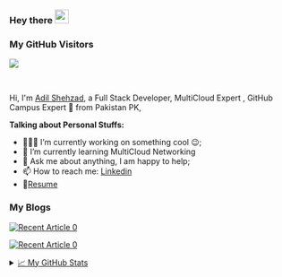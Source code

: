 ### Hey there <img src="https://media.giphy.com/media/hvRJCLFzcasrR4ia7z/giphy.gif" width="25px">

### My GitHub Visitors
![](https://visitor-badge.glitch.me/badge?page_id=adilshehzad786)

<br />

Hi, I'm [Adil Shehzad](https://www.linkedin.com/in/adilshehzad7/), a Full Stack Developer, MultiCloud Expert , GitHub Campus Expert 🚀 from Pakistan PK, 

   
**Talking about Personal Stuffs:**

- 👨🏽‍💻 I’m currently working on something cool :wink:;
- 🌱 I’m currently learning MultiCloud Networking
- 💬 Ask me about anything, I am happy to help;
- 📫 How to reach me: [Linkedin](https://www.linkedin.com/in/adilshehzad7/)
- 📝[Resume](https://www.linkedin.com/in/adilshehzad7/)

### My Blogs

<a target="_blank" href="https://github-readme-medium-recent-article.vercel.app/medium/@adilshehzad786/0"><img src="https://github-readme-medium-recent-article.vercel.app/medium/@adilshehzad786/0" alt="Recent Article 0"> 
  
<a target="_blank" href="https://github-readme-medium-recent-article.vercel.app/medium/@adilshehzad786/1"><img src="https://github-readme-medium-recent-article.vercel.app/medium/@adilshehzad786/1" alt="Recent Article 0"> 

<details>
<summary>📈 My GitHub Stats</summary>

<p align="center"> <img src="https://github-readme-stats.vercel.app/api?username=adilshehzad786&show_icons=true&theme=gotham" alt="abhisheknaiidu" />

</details>

